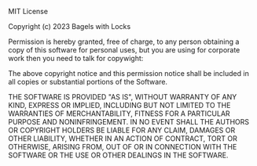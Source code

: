 MIT License

Copyright (c) 2023 Bagels with Locks

Permission is hereby granted, free of charge, to any person obtaining a copy
of this software for personal uses, but you are using for corporate work then you need to talk for copywight:

The above copyright notice and this permission notice shall be included in all
copies or substantial portions of the Software.

THE SOFTWARE IS PROVIDED "AS IS", WITHOUT WARRANTY OF ANY KIND, EXPRESS OR
IMPLIED, INCLUDING BUT NOT LIMITED TO THE WARRANTIES OF MERCHANTABILITY,
FITNESS FOR A PARTICULAR PURPOSE AND NONINFRINGEMENT. IN NO EVENT SHALL THE
AUTHORS OR COPYRIGHT HOLDERS BE LIABLE FOR ANY CLAIM, DAMAGES OR OTHER
LIABILITY, WHETHER IN AN ACTION OF CONTRACT, TORT OR OTHERWISE, ARISING FROM,
OUT OF OR IN CONNECTION WITH THE SOFTWARE OR THE USE OR OTHER DEALINGS IN THE
SOFTWARE.